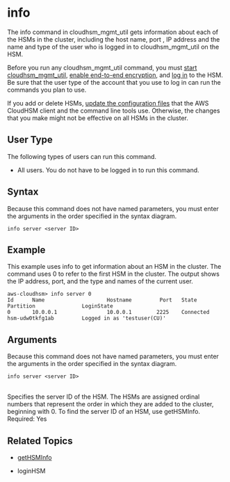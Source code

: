 # info<a name="cloudhsm_mgmt_util-info"></a>

The info command in cloudhsm\_mgmt\_util gets information about each of the HSMs in the cluster, including the host name, port , IP address and the name and type of the user who is logged in to cloudhsm\_mgmt\_util on the HSM\.

Before you run any cloudhsm\_mgmt\_util command, you must [start cloudhsm\_mgmt\_util](cloudhsm_mgmt_util-getting-started.md#cloudhsm_mgmt_util-start), [enable end\-to\-end encryption](cloudhsm_mgmt_util-getting-started.md#cloudhsm_mgmt_util-enable_e2e), and [log in](cloudhsm_mgmt_util-getting-started.md#cloudhsm_mgmt_util-log-in) to the HSM\. Be sure that the user type of the account that you use to log in can run the commands you plan to use\.

If you add or delete HSMs, [update the configuration files](cloudhsm_mgmt_util-getting-started.md#cloudhsm_mgmt_util-setup) that the AWS CloudHSM client and the command line tools use\. Otherwise, the changes that you make might not be effective on all HSMs in the cluster\.

## User Type<a name="info-userType"></a>

The following types of users can run this command\.

+ All users\. You do not have to be logged in to run this command\.

## Syntax<a name="info-syntax"></a>

Because this command does not have named parameters, you must enter the arguments in the order specified in the syntax diagram\.

```
info server <server ID>
```

## Example<a name="info-examples"></a>

This example uses info to get information about an HSM in the cluster\. The command uses 0 to refer to the first HSM in the cluster\. The output shows the IP address, port, and the type and names of the current user\.

```
aws-cloudhsm> info server 0
Id      Name                    Hostname         Port   State           Partition               LoginState
0       10.0.0.1                10.0.0.1        2225    Connected       hsm-udw0tkfg1ab         Logged in as 'testuser(CU)'
```

## Arguments<a name="info-params"></a>

Because this command does not have named parameters, you must enter the arguments in the order specified in the syntax diagram\.

```
info server <server ID>
```

**<server id>**  
Specifies the server ID of the HSM\. The HSMs are assigned ordinal numbers that represent the order in which they are added to the cluster, beginning with 0\. To find the server ID of an HSM, use getHSMInfo\.  
Required: Yes

## Related Topics<a name="info-seealso"></a>

+ [getHSMInfo](cloudhsm_mgmt_util-getHSMInfo.md)

+ loginHSM